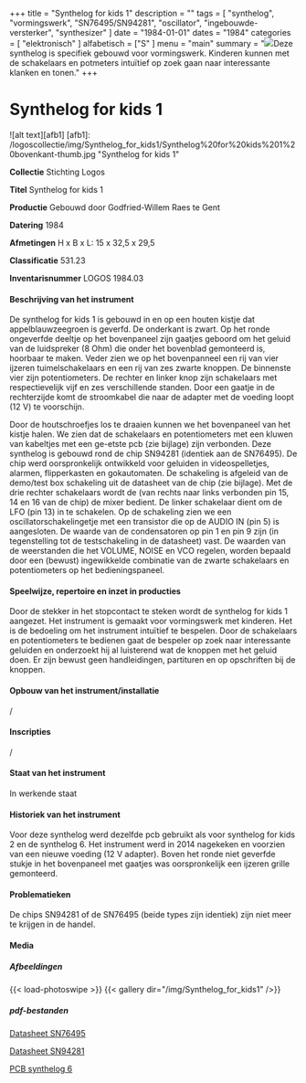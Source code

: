 ﻿+++
title = "Synthelog for kids 1"
description = ""
tags = [
"synthelog", "vormingswerk", "SN76495/SN94281", "oscillator", "ingebouwde-versterker", "synthesizer"
]
date = "1984-01-01"
dates = "1984"
categories = [ "elektronisch"
]
alfabetisch = ["S"
]
menu = "main"
summary = "<a href='/logoscollectie/1984/synthelog_for_kids1'><img src='/logoscollectie/img/Synthelog_for_kids1/Synthelog%20for%20kids%201%20bovenkant-thumb.jpg'></a>Deze synthelog is specifiek gebouwd voor vormingswerk. Kinderen kunnen met de schakelaars en potmeters intuïtief op zoek gaan naar interessante klanken en tonen."
+++

# Synthelog for kids 1

![alt text][afb1]
[afb1]: /logoscollectie/img/Synthelog_for_kids1/Synthelog%20for%20kids%201%20bovenkant-thumb.jpg "Synthelog for kids 1"

**Collectie**
Stichting Logos

**Titel**
Synthelog for kids 1

**Productie**
Gebouwd door Godfried-Willem Raes te Gent

**Datering**
1984

**Afmetingen**
H x B x L: 15 x 32,5 x 29,5

**Classificatie**
531.23

**Inventarisnummer**
LOGOS 1984.03

#### Beschrijving van het instrument
De synthelog for kids 1 is gebouwd in en op een houten kistje dat appelblauwzeegroen is geverfd. De onderkant is zwart. Op het ronde ongeverfde deeltje op het bovenpaneel zijn gaatjes geboord om het geluid van de luidspreker (8 Ohm) die onder het bovenblad gemonteerd is, hoorbaar te maken. Veder zien we op het bovenpanneel een rij van vier ijzeren tuimelschakelaars en een rij van zes zwarte knoppen. De binnenste vier zijn potentiometers. De rechter en linker knop zijn schakelaars met respectievelijk vijf en zes verschillende standen. Door een gaatje in de rechterzijde komt de stroomkabel die naar de adapter met de voeding loopt (12 V) te voorschijn. 

Door de houtschroefjes los te draaien kunnen we het bovenpaneel van het kistje halen. We zien dat de schakelaars en potentiometers met een kluwen van kabeltjes met een ge-etste pcb (zie bijlage) zijn verbonden. Deze synthelog is gebouwd rond de chip SN94281 (identiek aan de SN76495). De chip werd oorspronkelijk ontwikkeld voor geluiden in videospelletjes, alarmen, flipperkasten en gokautomaten. De schakeling is afgeleid van de demo/test box schakeling uit de datasheet van de chip (zie bijlage). Met de drie rechter schakelaars wordt de (van rechts naar links verbonden pin 15, 14 en 16 van de chip) de mixer bedient. De linker schakelaar dient om de LFO (pin 13) in te schakelen. Op de schakeling zien we een oscillatorschakelingetje met een transistor die op de AUDIO IN (pin 5) is aangesloten. De waarde van de condensatoren op pin 1 en pin 9 zijn (in tegenstelling tot de testschakeling in de datasheet) vast. De waarden van de weerstanden die het VOLUME, NOISE en VCO regelen, worden bepaald door een (bewust) ingewikkelde combinatie van de zwarte schakelaars en potentiometers op het bedieningspaneel.

#### Speelwijze, repertoire en inzet in producties
Door de stekker in het stopcontact te steken wordt de synthelog for kids 1 aangezet. Het instrument is gemaakt voor vormingswerk met kinderen. Het is de bedoeling om het instrument intuïtief te bespelen. Door de schakelaars en potentiometers te bedienen gaat de bespeler op zoek naar interessante geluiden en onderzoekt hij al luisterend wat de knoppen met het geluid doen. Er zijn bewust geen handleidingen, partituren en op opschriften bij de knoppen.

#### Opbouw van het instrument/installatie
/

#### Inscripties
/

#### Staat van het instrument
In werkende staat 

#### Historiek van het instrument
Voor deze synthelog werd dezelfde pcb gebruikt als voor synthelog for kids 2 en de synthelog 6.
Het instrument werd in 2014 nagekeken en voorzien van een nieuwe voeding (12 V adapter). Boven het ronde niet geverfde stukje in het bovenpaneel met gaatjes was oorspronkelijk een ijzeren grille gemonteerd.

#### Problematieken
De chips SN94281 of de SN76495 (beide types zijn identiek) zijn niet meer te krijgen in de handel.

#### Media
##### Afbeeldingen
{{< load-photoswipe >}}
{{< gallery dir="/img/Synthelog_for_kids1" />}}

##### pdf-bestanden
[Datasheet SN76495](/logoscollectie/pdf/Synthelog_for_kids/Datasheet_SN76495.pdf)

[Datasheet SN94281](/logoscollectie/pdf/Synthelog_for_kids/Datasheet_SN94281.pdf)

[PCB synthelog 6](/logoscollectie/pdf/Synthelog_for_kids/PCB_synthelog_6.pdf)


